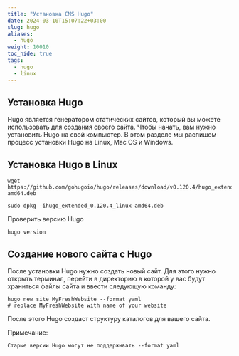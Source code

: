 ```yaml
---
title: "Установка CMS Hugo"
date: 2024-03-10T15:07:22+03:00
slug: hugo
aliases:
  - hugo
weight: 10010
toc_hide: true
tags:
  - hugo
  - linux
---
```

## Установка Hugo
Hugo является генератором статических сайтов, который вы можете использовать для создания своего сайта. Чтобы начать, вам нужно установить Hugo на свой компьютер. В этом разделе мы распишем процесс установки Hugo на Linux, Mac OS и Windows.

## Установка Hugo в Linux

```
wget https://github.com/gohugoio/hugo/releases/download/v0.120.4/hugo_extended_0.120.4_linux-amd64.deb
```

```
sudo dpkg -ihugo_extended_0.120.4_linux-amd64.deb
```
Проверить версию Hugo
```
hugo version
```

## Создание нового сайта с Hugo

После установки Hugo нужно создать новый сайт. Для этого нужно открыть терминал, перейти в директорию в которой у вас будут храниться файлы сайта и ввести следующую команду:
```
hugo new site MyFreshWebsite --format yaml
# replace MyFreshWebsite with name of your website
```
После этого Hugo создаст структуру каталогов для вашего сайта.

Примечание:
```
Старые версии Hugo могут не поддерживать --format yaml
```
